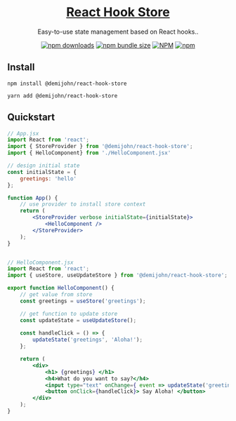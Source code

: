 <div align="center">
    <h1 align="center">
        <a href="https://demijohn.io" title="React Hook Store">
            React Hook Store
        </a>
    </h1>
</div>

<p align="center">Easy-to-use state management based on React hooks..</p>

<div align="center">

[![npm downloads](https://img.shields.io/npm/dm/@demijohn/react-hook-store?style=for-the-badge)](https://www.npmjs.com/package/@demijohn/react-hook-store)
[![npm bundle size](https://img.shields.io/bundlephobia/min/@demijohn/react-hook-store?style=for-the-badge)](https://www.npmjs.com/package/@demijohn/react-hook-store)
[![NPM](https://img.shields.io/npm/l/@demijohn/react-hook-store?style=for-the-badge)](https://www.npmjs.com/package/@demijohn/react-hook-store)
[![npm](https://img.shields.io/npm/v/@demijohn/react-hook-store?label=version&style=for-the-badge)](https://www.npmjs.com/package/@demijohn/react-hook-store)

</div>




## Install

    npm install @demijohn/react-hook-store

    yarn add @demijohn/react-hook-store

## Quickstart

```jsx
// App.jsx
import React from 'react';
import { StoreProvider } from '@demijohn/react-hook-store';
import { HelloComponent} from './HelloComponent.jsx'

// design initial state
const initialState = {  
    greetings: 'hello' 
};

function App() {
    // use provider to install store context
    return (
        <StoreProvider verbose initialState={initialState}> 
            <HelloComponent /> 
        </StoreProvider>
    );
}


// HelloComponent.jsx
import React from 'react';
import { useStore, useUpdateStore } from '@demijohn/react-hook-store';

export function HelloComponent() {
    // get value from store 
    const greetings = useStore('greetings');

    // get function to update store
    const updateState = useUpdateStore();
    
    const handleClick = () => {
        updateState('greetings', 'Aloha!');
    };

    return (
        <div>
            <h1> {greetings} </h1>
            <h4>What do you want to say?</h4>
            <input type="text" onChange={ event => updateState('greetings', event.target.value)} />
            <button onClick={handleClick}> Say Aloha! </button> 
        </div>
    );  
}
```    
